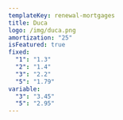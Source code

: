 ```yaml
---
templateKey: renewal-mortgages
title: Duca
logo: /img/duca.png
amortization: "25"
isFeatured: true
fixed:
  "1": "1.3"
  "2": "1.4"
  "3": "2.2"
  "5": "1.79"
variable:
  "3": "3.45"
  "5": "2.95"
---
```

